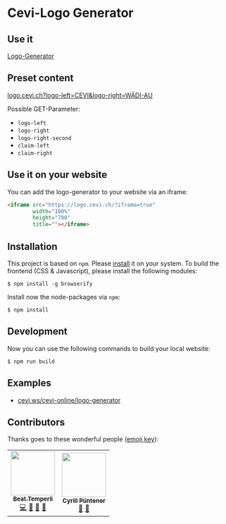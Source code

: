 # Cevi-Logo Generator

## Use it

[Logo-Generator](https://logo.cevi.ch)

## Preset content

[logo.cevi.ch?logo-left=CEVI&logo-right=WÄDI-AU](https://logo.cevi.ch?logo-left=CEVI&logo-right=WÄDI-AU&claim-left=FREUNDE&claim-right=%20FÜRS%20LEBEN)

Possible GET-Parameter:
- `logo-left`
- `logo-right`
- `logo-right-second`
- `claim-left`
- `claim-right`

## Use it on your website

You can add the logo-generator to your website via an iframe:

```html
<iframe src="https://logo.cevi.ch/?iframe=true"
        width="100%"
        height="700"
        title=""></iframe>
```


## Installation

This project is based on `npm`. Please [install](https://www.npmjs.com/get-npm) it on your system.
To build the frontend (CSS & Javascript), please install the following modules:

```shell script
$ npm install -g browserify
```

Install now the node-packages via `npm`:

```shell script
$ npm install
```


## Development

Now you can use the following commands to build your local website:

```shell script
$ npm run build
```


## Examples

- [cevi.ws/cevi-online/logo-generator](https://www.cevi.ws/cevi-online/logo-generator)


## Contributors

Thanks goes to these wonderful people ([emoji key](https://allcontributors.org/docs/en/emoji-key)):

<!-- ALL-CONTRIBUTORS-LIST:START - Do not remove or modify this section -->
<!-- prettier-ignore-start -->
<!-- markdownlint-disable -->
<table>
  <tr>
    <td align="center"><a href="https://github.com/btemperli"><img src="https://avatars.githubusercontent.com/u/3005632?v=4?s=100" width="100px;" alt=""/><br /><sub><b>Beat Temperli</b></sub></a><br /><a href="https://github.com/cevi/logo-generator/commits?author=btemperli" title="Code">💻</a> <a href="https://github.com/cevi/logo-generator/commits?author=btemperli" title="Documentation">📖</a> <a href="https://github.com/cevi/logo-generator/issues?q=author%3Abtemperli" title="Ideas, Planning, & Feedback">🤔</a> <a href="https://github.com/cevi/logo-generator/issues?q=author%3Abtemperli" title="Maintenance">🚧</a></td>
    <td align="center"><a href="https://github.com/wp99cp"><img src="https://avatars.githubusercontent.com/u/34008738?v=4?s=100" width="100px;" alt=""/><br /><sub><b>Cyrill Püntener</b></sub></a><br /><a href="https://github.com/cevi/logo-generator/issues?q=author%3Awp99cp" title="Ideas, Planning, & Feedback">🤔</a> <a href="https://github.com/cevi/logo-generator/issues?q=author%3Awp99cp" title="Reported a bug">🐛</a></td>
  </tr>
</table>

<!-- markdownlint-restore -->
<!-- prettier-ignore-end -->

<!-- ALL-CONTRIBUTORS-LIST:END -->

<!-- Updating Contributors -->
<!-- How to add new contributors: `./node_modules/.bin/all-contributors add github-user code,doc,maintenance,ideas,error` -->
<!-- How to refresh the current list: `./node_modules/.bin/all-contributors generate` -->
<!-- see more: https://allcontributors.org/docs/en/cli/overview -->
